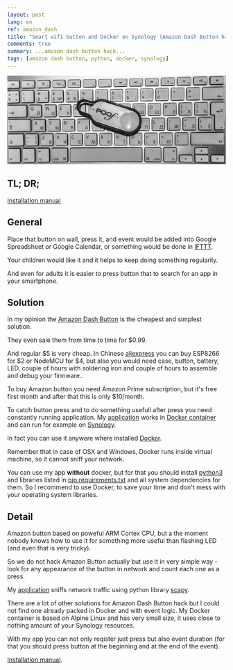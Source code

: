 ```yaml
---
layout: post
lang: en
ref: amazon_dash
title: "Smart wifi button and Docker on Synology (Amazon Dash Button hack)"
comments: true
summary: ...amazon dash button hack...
tags: [amazon dash button, python, docker, synology]
---
```


![](/images/amazon_dash.png)

## TL; DR;
[Installation manual](http://masterandrey.com/posts/en/amazon_dash_install/)

## General

Place that button on wall, press it, and event would be added into Google Spreadsheet 
or Google Calendar, or something would be done in [IFTTT](https://ifttt.com).

Your children would like it and it helps to keep doing something regularily.

And even for adults it is easier to press button that to search for an app in your 
smartphone.

## Solution

In my opinion the
[Amazon Dash Button](https://www.amazon.com/b/?ie=UTF8&node=10667898011)
is the cheapest and simplest solution.

They even sale them from time to time for $0.99.

And regular $5 is very cheap.
In Chinese [aliexpress](https://www.aliexpress.com) you can buy ESP8266 for $2 or NodeMCU for $4, 
but also you would need case, button, battery, LED, couple of hours with soldering iron
and couple of hours to assemble and debug your firmware..

To buy Amazon button you need Amazon Prime subscription, but it's free first month
and after that this is only $10/month.

To catch button press and to do something usefull after press you need constantly running application. 
My [application](https://github.com/masterandrey/docker-amazon-dash/) works in 
[Docker container](https://hub.docker.com/r/masterandrey/amazon-dash/) 
and can run for example on [Synology](https://www.synology.com). 

In fact you can use it anywere where installed 
[Docker](https://www.docker.com).

Remember that in case of OSX and Windows, Docker runs inside virtual machine, so it cannot sniff
your network.

You can use my app **without** docker, but for that you should install 
[python3](https://www.python.org/downloads/) and libraries listed in
[pip.requirements.txt](https://github.com/masterandrey/docker-amazon-dash/blob/master/pip.requirements.txt)
and all system dependencies for them.
So I recommend to use Docker, to save your time and don't mess with your operating system libraries.

## Detail

Amazon button based on poweful ARM Cortex CPU, but a the moment nobody knows how to use it for
something more useful than flashing LED (and even that is very tricky).

So we do not hack Amazon Button actually but use it in very simple way - look for 
any appearance of the button in network and count each one as a press.

My [application](https://github.com/masterandrey/docker-amazon-dash) sniffs
 network traffic using python library [scapy](https://github.com/phaethon/scapy).

There are a lot of other solutions for Amazon Dash Button hack
but I could not find one already packed in Docker and with event logic.
My Docker container is based on Alpine Linux and has very small size, it uses close to nothing
amount of your Synology resources.

With my app you can not only reqister just press but also event duration (for that you 
should press button at the beginning and at the end of the event).

[Installation manual](http://masterandrey.com/posts/en/amazon_dash_install/).
